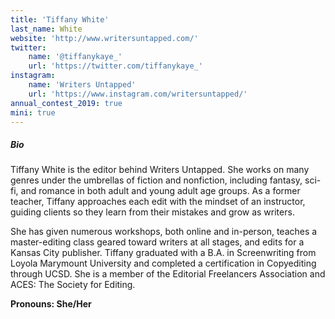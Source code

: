 ```yaml
---
title: 'Tiffany White'
last_name: White
website: 'http://www.writersuntapped.com/'
twitter:
    name: '@tiffanykaye_'
    url: 'https://twitter.com/tiffanykaye_'
instagram:
    name: 'Writers Untapped'
    url: 'https://www.instagram.com/writersuntapped/'
annual_contest_2019: true
mini: true
---
```


##### Bio

Tiffany White is the editor behind Writers Untapped. She works on many genres under the umbrellas of fiction and nonfiction, including fantasy, sci-fi, and romance in both adult and young adult age groups. As a former teacher, Tiffany approaches each edit with the mindset of an instructor, guiding clients so they learn from their mistakes and grow as writers. 

She has given numerous workshops, both online and in-person, teaches a master-editing class geared toward writers at all stages, and edits for a Kansas City publisher. Tiffany graduated with a B.A. in Screenwriting from Loyola Marymount University and completed a certification in Copyediting through UCSD. She is a member of the Editorial Freelancers Association and ACES: The Society for Editing. 

**Pronouns: She/Her**